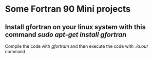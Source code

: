 # Some Fortran 90 Mini projects


## Install gfortran on your linux system with this command *sudo apt-get install gfortran*

Compile the code with *gfortram <the code>* and then execute the code with *./a.out* command


